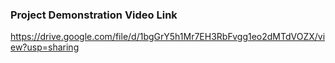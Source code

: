 ### Project Demonstration Video Link
https://drive.google.com/file/d/1bgGrY5h1Mr7EH3RbFvgg1eo2dMTdVOZX/view?usp=sharing